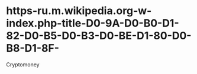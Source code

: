 # https-ru.m.wikipedia.org-w-index.php-title-D0-9A-D0-B0-D1-82-D0-B5-D0-B3-D0-BE-D1-80-D0-B8-D1-8F-
Cryptomoney
